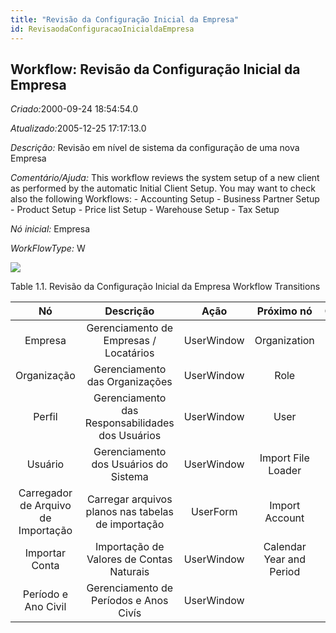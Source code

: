 ```yaml
---
title: "Revisão da Configuração Inicial da Empresa"
id: RevisaodaConfiguracaoInicialdaEmpresa
---
```

<div id="d208801e1" class="section chapter">

<div class="titlepage">

<div>

<div>

## Workflow: Revisão da Configuração Inicial da Empresa

</div>

</div>

</div>

<span class="emphasis"> *Criado:*</span>2000-09-24 18:54:54.0

<span class="emphasis">*Atualizado:*</span>2005-12-25 17:17:13.0

<span class="emphasis"> *Descrição:* </span> Revisão em nível de sistema
da configuração de uma nova Empresa

<span class="emphasis"> *Comentário/Ajuda:* </span>This workflow reviews
the system setup of a new client as performed by the automatic Initial
Client Setup. You may want to check also the following Workflows: -
Accounting Setup - Business Partner Setup - Product Setup - Price list
Setup - Warehouse Setup - Tax Setup

<span class="emphasis"> *Nó inicial:* </span>Empresa

<span class="emphasis"> *WorkFlowType:* </span>W

![](/img/manual/RevisaodaConfiguracaoInicialdaEmpresa.png)

<div id="d208801e30" class="table">

<div class="table-title">

Table 1.1. Revisão da Configuração Inicial da Empresa Workflow
Transitions

</div>

<div class="table-contents">

|                 Nó                  |                     Descrição                      |    Ação    |        Próximo nó        | Condição |
| :---------------------------------: | :------------------------------------------------: | :--------: | :----------------------: | :------: |
|               Empresa               |       Gerenciamento de Empresas / Locatários       | UserWindow |       Organization       |          |
|             Organização             |           Gerenciamento das Organizações           | UserWindow |           Role           |          |
|               Perfil                |  Gerenciamento das Responsabilidades dos Usuários  | UserWindow |           User           |          |
|               Usuário               |       Gerenciamento dos Usuários do Sistema        | UserWindow |    Import File Loader    |          |
| Carregador de Arquivo de Importação | Carregar arquivos planos nas tabelas de importação |  UserForm  |      Import Account      |          |
|           Importar Conta            |      Importação de Valores de Contas Naturais      | UserWindow | Calendar Year and Period |          |
|         Período e Ano Civil         |       Gerenciamento de Períodos e Anos Civís       | UserWindow |                          |          |

</div>

</div>

  

</div>
